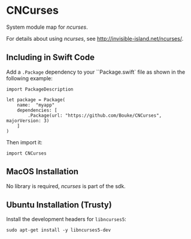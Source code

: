 # CNCurses
System module map for _ncurses_.

For details about using _ncurses_, see http://invisible-island.net/ncurses/.

## Including in Swift Code

Add a ``.Package`` dependency to your ``Package.swift` file as shown in the following example:

    import PackageDescription

    let package = Package(
        name:  "myapp"
        dependencies: [
            .Package(url: "https://github.com/Bouke/CNCurses", majorVersion: 3)
        ]
    )

Then import it:

    import CNCurses

## MacOS Installation

No library is required, _ncurses_ is part of the sdk.

## Ubuntu Installation (Trusty)

Install the development headers for ``libncurses5``:

    sudo apt-get install -y libncurses5-dev
